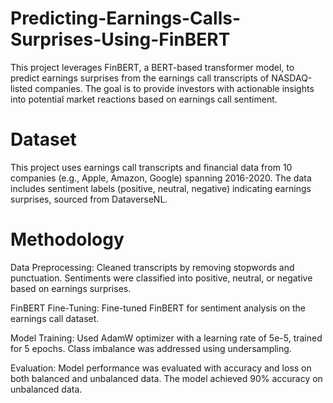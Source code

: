 # Predicting-Earnings-Calls-Surprises-Using-FinBERT
This project leverages FinBERT, a BERT-based transformer model, to predict earnings surprises from the earnings call transcripts of NASDAQ-listed companies. The goal is to provide investors with actionable insights into potential market reactions based on earnings call sentiment.

# Dataset 
This project uses earnings call transcripts and financial data from 10 companies (e.g., Apple, Amazon, Google) spanning 2016-2020. The data includes sentiment labels (positive, neutral, negative) indicating earnings surprises, sourced from DataverseNL.

# Methodology
Data Preprocessing: Cleaned transcripts by removing stopwords and punctuation. Sentiments were classified into positive, neutral, or negative based on earnings surprises.

FinBERT Fine-Tuning: Fine-tuned FinBERT for sentiment analysis on the earnings call dataset.

Model Training: Used AdamW optimizer with a learning rate of 5e-5, trained for 5 epochs. Class imbalance was addressed using undersampling.

Evaluation: Model performance was evaluated with accuracy and loss on both balanced and unbalanced data. The model achieved 90% accuracy on unbalanced data.

